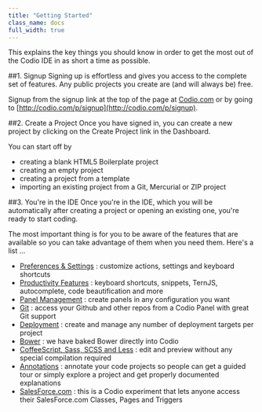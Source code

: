```yaml
---
title: "Getting Started"
class_name: docs
full_width: true
---
```


This explains the key things you should know in order to get the most out of the Codio IDE in as short a time as possible.

##1. Signup
Signing up is effortless and gives you access to the complete set of features. Any public projects you create are (and will always be) free.

Signup from the signup link at the top of the page at [Codio.com](http://codio.com) or by going to [http://codio.com/p/signup](http://codio.com/p/signup).


##2. Create a Project
Once you have signed in, you can create a new project by clicking on the Create Project link in the Dashboard. 

You can start off by 

- creating a blank HTML5 Boilerplate project
- creating an empty project
- creating a project from a template
- importing an existing project from a Git, Mercurial or ZIP project

##3. You're in the IDE
Once you're in the IDE, which you will be automatically after creating a project or opening an existing one, you're ready to start coding.

The most important thing is for you to be aware of the features that are available so you can take advantage of them when you need them. Here's a list ...

- [Preferences & Settings](/docs/settings-prefs) : customize actions, settings and keyboard shortcuts
- [Productivity Features](/docs/emmet) : keyboard shortcuts, snippets, TernJS, autocomplete, code beautification and more
- [Panel Management](/docs/panels) : create panels in any configuration you want
- [Git](/docs/git) : access your Github and other repos from a Codio Panel with great Git support
- [Deployment](/docs/deployment) : create and manage any number of deployment targets per project
- [Bower](/docs/bower) : we have baked Bower directly into Codio
- [CoffeeScript, Sass, SCSS and Less](/docs/compiling) : edit and preview without any special compilation required
- [Annotations](/docs/annotations) : annotate your code projects so people can get a guided tour or simply explore a project and get properly documented explanations
- [SalesForce.com](/docs/salesforce) : this is a Codio experiment that lets anyone access their SalesForce.com Classes, Pages and Triggers 
